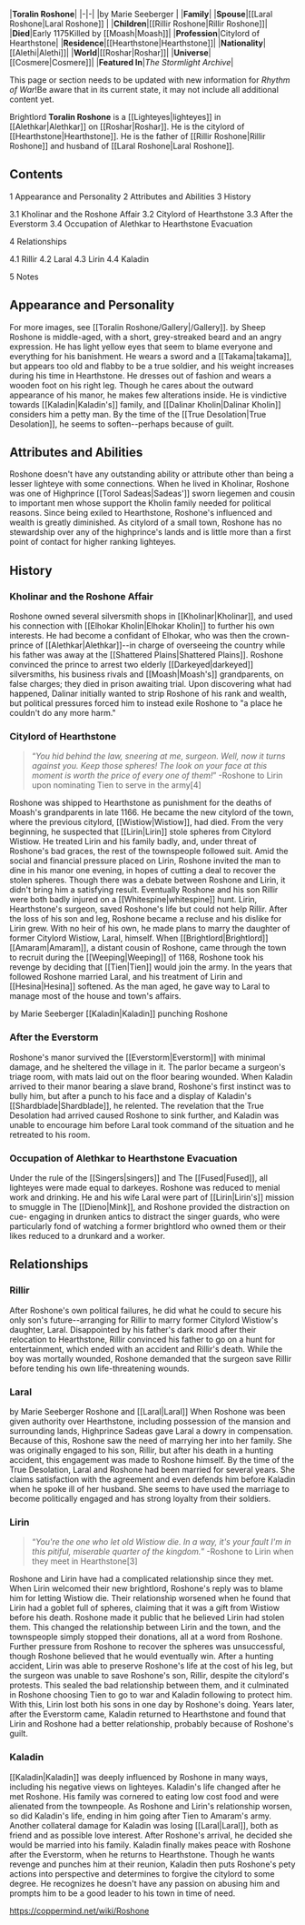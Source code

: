 |**Toralin Roshone**|
|-|-|
|by  Marie Seeberger |
|**Family**|
|**Spouse**|[[Laral Roshone\|Laral Roshone]] |
|**Children**|[[Rillir Roshone\|Rillir Roshone]]|
|**Died**|Early 1175Killed by [[Moash\|Moash]]|
|**Profession**|Citylord of Hearthstone|
|**Residence**|[[Hearthstone\|Hearthstone]]|
|**Nationality**|[[Alethi\|Alethi]]|
|**World**|[[Roshar\|Roshar]]|
|**Universe**|[[Cosmere\|Cosmere]]|
|**Featured In**|*The Stormlight Archive*|

This page or section needs to be updated with new information for *Rhythm of War*!Be aware that in its current state, it may not include all additional content yet.

Brightlord **Toralin Roshone** is a [[Lighteyes\|lighteyes]] in [[Alethkar\|Alethkar]] on [[Roshar\|Roshar]]. He is the citylord of [[Hearthstone\|Hearthstone]]. He is the father of [[Rillir Roshone\|Rillir Roshone]] and husband of [[Laral Roshone\|Laral Roshone]].

## Contents

1 Appearance and Personality
2 Attributes and Abilities
3 History

3.1 Kholinar and the Roshone Affair
3.2 Citylord of Hearthstone
3.3 After the Everstorm
3.4 Occupation of Alethkar to Hearthstone Evacuation


4 Relationships

4.1 Rillir
4.2 Laral
4.3 Lirin
4.4 Kaladin


5 Notes


## Appearance and Personality
For more images, see [[Toralin Roshone/Gallery\|/Gallery]].
 by  Sheep 
Roshone is middle-aged, with a short, grey-streaked beard and an angry expression. He has light yellow eyes that seem to blame everyone and everything for his banishment. He wears a sword and a [[Takama\|takama]], but appears too old and flabby to be a true soldier, and his weight increases during his time in Hearthstone. He dresses out of fashion and wears a wooden foot on his right leg. Though he cares about the outward appearance of his manor, he makes few alterations inside.
He is vindictive towards [[Kaladin\|Kaladin's]] family, and [[Dalinar Kholin\|Dalinar Kholin]] considers him a petty man. By the time of the [[True Desolation\|True Desolation]], he seems to soften--perhaps because of guilt.

## Attributes and Abilities
Roshone doesn't have any outstanding ability or attribute other than being a lesser lighteye with some connections. When he lived in Kholinar, Roshone was one of Highprince [[Torol Sadeas\|Sadeas']] sworn liegemen and cousin to important men whose support the Kholin family needed for political reasons. Since being exiled to Hearthstone, Roshone's influenced and wealth is greatly diminished. As citylord of a small town, Roshone has no stewardship over any of the highprince's lands and is little more than a first point of contact for higher ranking lighteyes.

## History
### Kholinar and the Roshone Affair
Roshone owned several silversmith shops in [[Kholinar\|Kholinar]], and used his connection with [[Elhokar Kholin\|Elhokar Kholin]] to further his own interests. He had become a confidant of Elhokar, who was then the crown-prince of [[Alethkar\|Alethkar]]--in charge of overseeing the country while his father was away at the [[Shattered Plains\|Shattered Plains]]. Roshone convinced the prince to arrest two elderly [[Darkeyed\|darkeyed]] silversmiths, his business rivals and [[Moash\|Moash's]] grandparents, on false charges; they died in prison awaiting trial. Upon discovering what had happened, Dalinar initially wanted to strip Roshone of his rank and wealth, but political pressures forced him to instead exile Roshone to "a place he couldn't do any more harm."

### Citylord of Hearthstone
>“*You hid behind the law, sneering at me, surgeon. Well, now it turns against you. Keep those spheres! The look on your face at this moment is worth the price of every one of them!*”
\-Roshone to Lirin upon nominating Tien to serve in the army[4]

Roshone was shipped to Hearthstone as punishment for the deaths of Moash's grandparents in late 1166. He became the new citylord of the town, where the previous citylord, [[Wistiow\|Wistiow]], had died. From the very beginning, he suspected that [[Lirin\|Lirin]] stole spheres from Citylord Wistiow. He treated Lirin and his family badly, and, under threat of Roshone's bad graces, the rest of the townspeople followed suit. Amid the social and financial pressure placed on Lirin, Roshone invited the man to dine in his manor one evening, in hopes of cutting a deal to recover the stolen spheres. Though there was a debate between Roshone and Lirin, it didn't bring him a satisfying result.
Eventually Roshone and his son Rillir were both badly injured on a [[Whitespine\|whitespine]] hunt. Lirin, Hearthstone's surgeon, saved Roshone's life but could not help Rillir. After the loss of his son and leg, Roshone became a recluse and his dislike for Lirin grew. With no heir of his own, he made plans to marry the daughter of former Citylord Wistiow, Laral, himself. When [[Brightlord\|Brightlord]] [[Amaram\|Amaram]], a distant cousin of Roshone, came through the town to recruit during the [[Weeping\|Weeping]] of 1168, Roshone took his revenge by deciding that [[Tien\|Tien]] would join the army.
In the years that followed Roshone married Laral, and his treatment of Lirin and [[Hesina\|Hesina]] softened. As the man aged, he gave way to Laral to manage most of the house and town's affairs.

 by  Marie Seeberger  [[Kaladin\|Kaladin]] punching Roshone
### After the Everstorm
Roshone's manor survived the [[Everstorm\|Everstorm]] with minimal damage, and he sheltered the village in it. The parlor became a surgeon's triage room, with mats laid out on the floor bearing wounded. When Kaladin arrived to their manor bearing a slave brand, Roshone's first instinct was to bully him, but after a punch to his face and a display of Kaladin's [[Shardblade\|Shardblade]], he relented. The revelation that the True Desolation had arrived caused Roshone to sink further, and Kaladin was unable to encourage him before Laral took command of the situation and he retreated to his room.

### Occupation of Alethkar to Hearthstone Evacuation
Under the rule of the [[Singers\|singers]] and The [[Fused\|Fused]], all lighteyes were made equal to darkeyes. Roshone was reduced to menial work and drinking. He and his wife Laral were part of [[Lirin\|Lirin's]] mission to smuggle in The [[Dieno\|Mink]], and Roshone provided the distraction on cue- engaging in drunken antics to distract the singer guards, who were particularly fond of watching a former brightlord who owned them or their likes reduced to a drunkard and a worker.

## Relationships
### Rillir
After Roshone's own political failures, he did what he could to secure his only son's future--arranging for Rillir to marry former Citylord Wistiow's daughter, Laral. Disappointed by his father's dark mood after their relocation to Hearthstone, Rillir convinced his father to go on a hunt for entertainment, which ended with an accident and Rillir's death. While the boy was mortally wounded, Roshone demanded that the surgeon save Rillir before tending his own life-threatening wounds.

### Laral
 by  Marie Seeberger  Roshone and [[Laral\|Laral]]
When Roshone was been given authority over Hearthstone, including possession of the mansion and surrounding lands, Highprince Sadeas gave Laral a dowry in compensation. Because of this, Roshone saw the need of marrying her into her family. She was originally engaged to his son, Rillir, but after his death in a hunting accident, this engagement was made to Roshone himself.
By the time of the True Desolation, Laral and Roshone had been married for several years. She claims satisfaction with the agreement and even defends him before Kaladin when he spoke ill of her husband. She seems to have used the marriage to become politically engaged and has strong loyalty from their soldiers.

### Lirin
>“*You're the one who let old Wistiow die. In a way, it's your fault I'm in this pitiful, miserable quarter of the kingdom.*”
\-Roshone to Lirin when they meet in Hearthstone[3]


Roshone and Lirin have had a complicated relationship since they met. When Lirin welcomed their new brightlord, Roshone's reply was to blame him for letting Wistiow die. Their relationship worsened when he found that Lirin had a goblet full of spheres, claiming that it was a gift from Wistiow before his death. Roshone made it public that he believed Lirin had stolen them. This changed the relationship between Lirin and the town, and the townspeople simply stopped their donations, all at a word from Roshone. Further pressure from Roshone to recover the spheres was unsuccessful, though Roshone believed that he would eventually win.
After a hunting accident, Lirin was able to preserve Roshone's life at the cost of his leg, but the surgeon was unable to save Roshone's son, Rillir, despite the citylord's protests. This sealed the bad relationship between them, and it culminated in Roshone choosing Tien to go to war and Kaladin following to protect him. With this, Lirin lost both his sons in one day by Roshone's doing.
Years later, after the Everstorm came, Kaladin returned to Hearthstone and found that Lirin and Roshone had a better relationship, probably because of Roshone's guilt.

### Kaladin
[[Kaladin\|Kaladin]] was deeply influenced by Roshone in many ways, including his negative views on lighteyes. Kaladin's life changed after he met Roshone. His family was cornered to eating low cost food and were alienated from the townpeople. As Roshone and Lirin's relationship worsen, so did Kaladin's life, ending in him going after Tien to Amaram's army. Another collateral damage for Kaladin was losing [[Laral\|Laral]], both as friend and as possible love interest. After Roshone's arrival, he decided she would be married into his family.
Kaladin finally makes peace with Roshone after the Everstorm, when he returns to Hearthstone. Though he wants revenge and punches him at their reunion, Kaladin then puts Roshone's pety actions into perspective and determines to forgive the citylord to some degree. He recognizes he doesn't have any passion on abusing him and prompts him to be a good leader to his town in time of need.



https://coppermind.net/wiki/Roshone